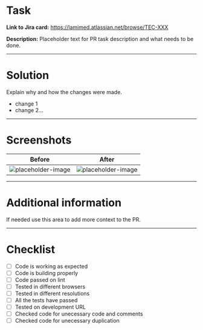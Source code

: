 # Task
**Link to Jira card:** https://lamimed.atlassian.net/browse/TEC-XXX

**Description:** Placeholder text for PR task description and what needs to be done.
___

# Solution
Explain why and how the changes were made.

- change 1
- change 2...

___

# Screenshots

Before | After
:---------------:|:---------------:
![placeholder-image](https://user-images.githubusercontent.com/91737818/139941460-3c6acb21-d79e-4e3b-b1bb-bc8a49d76964.jpg) |![placeholder-image](https://user-images.githubusercontent.com/91737818/139941489-adb9dd7a-5308-465d-88bb-a2893dcd37e7.jpg)


___

# Additional information

If needed use this area to add more context to the PR.

___

# Checklist

- [ ] Code is working as expected
- [ ] Code is building properly
- [ ] Code passed on lint
- [ ] Tested in different browsers
- [ ] Tested in different resolutions
- [ ] All the tests have passed
- [ ] Tested on development URL
- [ ] Checked code for unecessary code and comments
- [ ] Checked code for unecessary duplication
